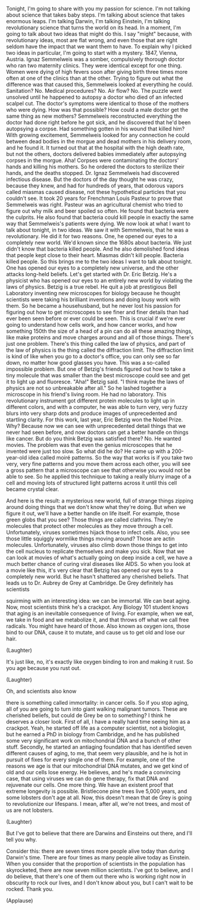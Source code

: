 
Tonight, I&#39;m going to share with you
my passion for science.
I&#39;m not talking about science
that takes baby steps.
I&#39;m talking about science
that takes enormous leaps.
I&#39;m talking Darwin, I&#39;m talking Einstein,
I&#39;m talking revolutionary science
that turns the world on its head.
In a moment, I&#39;m going to talk
about two ideas that might do this.
I say &quot;might&quot;
because, with revolutionary ideas,
most are flat wrong,
and even those that are right
seldom have the impact
that we want them to have.
To explain why I picked
two ideas in particular,
I&#39;m going to start with a mystery.
1847, Vienna, Austria.
Ignaz Semmelweis was a somber,
compulsively thorough doctor
who ran two maternity clinics.
They were identical except for one thing.
Women were dying of high fevers
soon after giving birth
three times more often
at one of the clinics than at the other.
Trying to figure out
what the difference was that caused this,
Semmelweis looked at everything he could.
Sanitation? No.
Medical procedures? No.
Air flow? No.
The puzzle went unsolved
until he happened to autopsy a doctor
who died of an infected scalpel cut.
The doctor&#39;s symptoms were identical
to those of the mothers who were dying.
How was that possible?
How could a male doctor
get the same thing as new mothers?
Semmelweis reconstructed
everything the doctor had done
right before he got sick,
and he discovered
that he&#39;d been autopsying a corpse.
Had something gotten
in his wound that killed him?
With growing excitement,
Semmelweis looked
for any connection he could
between dead bodies in the morgue
and dead mothers in his delivery room,
and he found it.
It turned out that at the hospital
with the high death rate,
but not the others,
doctors delivered babies immediately
after autopsying corpses in the morgue.
Aha! Corpses were contaminating
the doctors&#39; hands
and killing his mothers.
So he ordered the doctors
to sterilize their hands,
and the deaths stopped.
Dr. Ignaz Semmelweis
had discovered infectious disease.
But the doctors of the day
thought he was crazy,
because they knew,
and had for hundreds of years,
that odorous vapors
called miasmas caused disease,
not these hypothetical particles
that you couldn&#39;t see.
It took 20 years
for Frenchman Louis Pasteur
to prove that Semmelweis was right.
Pasteur was an agricultural chemist
who tried to figure out
why milk and beer spoiled so often.
He found that bacteria were the culprits.
He also found that bacteria
could kill people in exactly the same way
that Semmelweis&#39;s patients were dying.
We now look at what I want
to talk about tonight, in two ideas.
We saw it with Semmelweis,
that he was a revolutionary.
He did it for two reasons.
One, he opened our eyes
to a completely new world.
We&#39;d known since the 1680s about bacteria.
We just didn&#39;t know
that bacteria killed people.
And he also demolished fond ideas
that people kept close to their heart.
Miasmas didn&#39;t kill people.
Bacteria killed people.
So this brings me to the two ideas
I want to talk about tonight.
One has opened our eyes
to a completely new universe,
and the other attacks long-held beliefs.
Let&#39;s get started with Dr. Eric Betzig.
He&#39;s a physicist who has opened our eyes
to an entirely new world
by violating the laws of physics.
Betzig is a true rebel.
He quit a job at prestigious
Bell Laboratory
inventing new microscopes for biology
because he thought scientists
were taking his brilliant inventions
and doing lousy work with them.
So he became a househusband,
but he never lost his passion
for figuring out
how to get microscopes
to see finer and finer details
than had ever been seen before
or ever could be seen.
This is crucial if we&#39;re ever
going to understand how cells work,
and how cancer works,
and how something
150th the size of a head of a pin
can do all these amazing things,
like make proteins
and move charges around
and all of those things.
There&#39;s just one problem.
There&#39;s this thing
called the law of physics,
and part of the law of physics
is the thing called the diffraction limit.
The diffraction limit is kind of like
when you go to a doctor&#39;s office,
you can only see so far down,
no matter how good glasses you have.
This was a so-called impossible problem.
But one of Betzig&#39;s friends
figured out how to take a tiny molecule
that was smaller than
the best microscope could see
and get it to light up and fluoresce.
&quot;Aha!&quot; Betzig said.
&quot;I think maybe the laws of physics
are not so unbreakable after all.&quot;
So he lashed together a microscope
in his friend&#39;s living room.
He had no laboratory.
This revolutionary instrument
got different protein molecules
to light up in different colors,
and with a computer, he was able
to turn very, very fuzzy blurs
into very sharp dots and produce images
of unprecedented and startling clarity.
For this work, last year,
Eric Betzig won the Nobel Prize.
Why?
Because now we can see
with unprecedented detail
things that we never had seen before,
and now doctors can get
a better handle on things like cancer.
But do you think
Betzig was satisfied there?
No.
He wanted movies.
The problem was
that even the genius microscopes
that he invented were just too slow.
So what did he do?
He came up with a 200-year-old idea
called moiré patterns.
So the way that works is
if you take two very, very fine patterns
and you move them across each other,
you will see a gross pattern
that a microscope can see
that otherwise you would not
be able to see.
So he applied this technique
to taking a really blurry image of a cell
and moving lots of structured
light patterns across it
until this cell became crystal clear.

And here is the result:
a mysterious new world,
full of strange things zipping around
doing things that
we don&#39;t know what they&#39;re doing.
But when we figure it out,
we&#39;ll have a better handle on life itself.
For example, those
green globs that you see?
Those things are called clathrins.
They&#39;re molecules
that protect other molecules
as they move through a cell.
Unfortunately, viruses sometimes
hijack those to infect cells.
Also, you see those little squiggly
wormlike things moving around?
Those are actin molecules.
Unfortunately, viruses
also climb down those things
to get into the cell nucleus
to replicate themselves and make you sick.
Now that we can look at movies
of what&#39;s actually going on
deep inside a cell,
we have a much better chance
of curing viral diseases like AIDS.
So when you look at a movie like this,
it&#39;s very clear that Betzig has opened
our eyes to a completely new world.
But he hasn&#39;t shattered
any cherished beliefs.
That leads us to Dr. Aubrey de Grey
at Cambridge.
De Grey definitely has scientists

squirming with an interesting idea:
we can be immortal.
We can beat aging.
Now, most scientists
think he&#39;s a crackpot.
Any Biology 101 student knows
that aging is an inevitable
consequence of living.
For example, when we eat,
we take in food and we metabolize it,
and that throws off
what we call free radicals.
You might have heard of those.
Also known as oxygen ions,
those bind to our DNA, cause it to mutate,
and cause us to get old and lose our hair.

(Laughter)

It&#39;s just like, no, it&#39;s exactly like
oxygen binding to iron and making it rust.
So you age because you rust out.

(Laughter)

Oh, and scientists also know

there is something called immortality:
in cancer cells.
So if you stop aging,
all of you are going to turn
into giant walking malignant tumors.
These are cherished beliefs,
but could de Grey be on to something?
I think he deserves a closer look.
First of all, I have a really hard time
seeing him as a crackpot.
Yeah, he started off life
as a computer scientist,
not a biologist,
but he earned a PhD
in biology from Cambridge,
and he has published
some very significant work
on mitochondrial DNA
and a bunch of other stuff.
Secondly, he started
an antiaging foundation
that has identified
seven different causes of aging,
to me, that seem very plausible,
and he is hot in pursuit
of fixes for every single one of them.
For example, one of the reasons we age
is that our mitochondrial DNA mutates,
and we get kind of old
and our cells lose energy.
He believes, and he&#39;s made
a convincing case,
that using viruses we can do gene therapy,
fix that DNA
and rejuvenate our cells.
One more thing.
We have an existent proof
that extreme longevity is possible.
Bristlecone pine trees live 5,000 years,
and some lobsters don&#39;t age at all.
Now, this doesn&#39;t mean that de Grey
is going to revolutionize our lifespans.
I mean, after all, we&#39;re not trees,
and most of us are not lobsters.

(Laughter)

But I&#39;ve got to believe that there are
Darwins and Einsteins out there,
and I&#39;ll tell you why.

Consider this:
there are seven times more people
alive today than during Darwin&#39;s time.
There are four times as many people
alive today as Einstein.
When you consider
that the proportion of scientists
in the population has skyrocketed,
there are now seven million scientists.
I&#39;ve got to believe, and I do believe,
that there&#39;s one of them out there
who is working right now in obscurity
to rock our lives,
and I don&#39;t know about you,
but I can&#39;t wait to be rocked.
Thank you.

(Applause)

